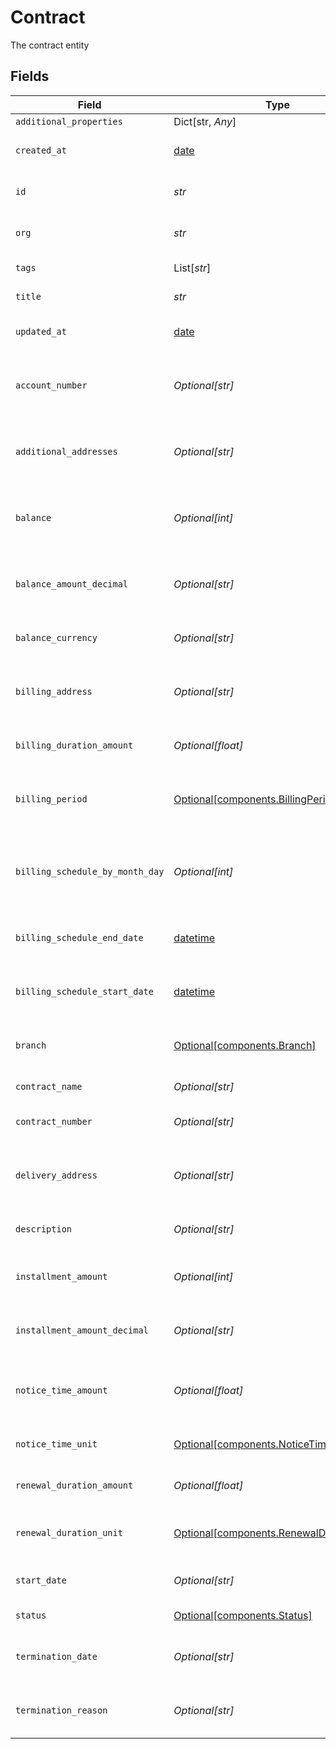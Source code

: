 # Contract

The contract entity


## Fields

| Field                                                                                  | Type                                                                                   | Required                                                                               | Description                                                                            | Example                                                                                |
| -------------------------------------------------------------------------------------- | -------------------------------------------------------------------------------------- | -------------------------------------------------------------------------------------- | -------------------------------------------------------------------------------------- | -------------------------------------------------------------------------------------- |
| `additional_properties`                                                                | Dict[str, *Any*]                                                                       | :heavy_minus_sign:                                                                     | N/A                                                                                    |                                                                                        |
| `created_at`                                                                           | [date](https://docs.python.org/3/library/datetime.html#date-objects)                   | :heavy_check_mark:                                                                     | Creation timestamp of the entity                                                       | 2021-02-09T12:41:43.662Z                                                               |
| `id`                                                                                   | *str*                                                                                  | :heavy_check_mark:                                                                     | Entity ID                                                                              | 5da0a718-c822-403d-9f5d-20d4584e0528                                                   |
| `org`                                                                                  | *str*                                                                                  | :heavy_check_mark:                                                                     | Organization ID the entity belongs to                                                  | 123                                                                                    |
| `tags`                                                                                 | List[*str*]                                                                            | :heavy_minus_sign:                                                                     | Array of entity tags                                                                   | example,mock                                                                           |
| `title`                                                                                | *str*                                                                                  | :heavy_check_mark:                                                                     | Title of the entity                                                                    | Example Entity                                                                         |
| `updated_at`                                                                           | [date](https://docs.python.org/3/library/datetime.html#date-objects)                   | :heavy_check_mark:                                                                     | Last update timestamp of the entity                                                    | 2021-02-09T12:41:43.662Z                                                               |
| `account_number`                                                                       | *Optional[str]*                                                                        | :heavy_minus_sign:                                                                     | The account number associated with the contract.                                       | 67890                                                                                  |
| `additional_addresses`                                                                 | *Optional[str]*                                                                        | :heavy_minus_sign:                                                                     | Any additional addresses associated with the contract.                                 | 789 Oak St, Anytown                                                                    |
| `balance`                                                                              | *Optional[int]*                                                                        | :heavy_minus_sign:                                                                     | Current balance of the contract in cents. (precision 2)                                | 8990                                                                                   |
| `balance_amount_decimal`                                                               | *Optional[str]*                                                                        | :heavy_minus_sign:                                                                     | Current balance of the contract in decimal string representation.                      | 89.90                                                                                  |
| `balance_currency`                                                                     | *Optional[str]*                                                                        | :heavy_minus_sign:                                                                     | Currency code in ISO 4217 format                                                       | EUR                                                                                    |
| `billing_address`                                                                      | *Optional[str]*                                                                        | :heavy_minus_sign:                                                                     | The billing address associated with the contract.                                      | 123 Main St, Anytown                                                                   |
| `billing_duration_amount`                                                              | *Optional[float]*                                                                      | :heavy_minus_sign:                                                                     | The duration of the billing period.                                                    | 30                                                                                     |
| `billing_period`                                                                       | [Optional[components.BillingPeriod]](../../models/shared/billingperiod.md)             | :heavy_minus_sign:                                                                     | The billing period associated with the contract.                                       | monthly                                                                                |
| `billing_schedule_by_month_day`                                                        | *Optional[int]*                                                                        | :heavy_minus_sign:                                                                     | Defines the day of the month in which the installments are due.                        | 2                                                                                      |
| `billing_schedule_end_date`                                                            | [datetime](https://docs.python.org/3/library/datetime.html#datetime-objects)           | :heavy_minus_sign:                                                                     | Defines the end date for the billing schedule                                          | 2020-01-01T00:00:00.000Z                                                               |
| `billing_schedule_start_date`                                                          | [datetime](https://docs.python.org/3/library/datetime.html#datetime-objects)           | :heavy_minus_sign:                                                                     | Defines the start date for the billing schedule                                        | 2020-01-01T00:00:00.000Z                                                               |
| `branch`                                                                               | [Optional[components.Branch]](../../models/shared/branch.md)                           | :heavy_minus_sign:                                                                     | The branch associated with the contract.                                               | power                                                                                  |
| `contract_name`                                                                        | *Optional[str]*                                                                        | :heavy_minus_sign:                                                                     | The name of the contract.                                                              | Grid Contract                                                                          |
| `contract_number`                                                                      | *Optional[str]*                                                                        | :heavy_minus_sign:                                                                     | The unique identifier of the contract.                                                 | 12345                                                                                  |
| `delivery_address`                                                                     | *Optional[str]*                                                                        | :heavy_minus_sign:                                                                     | The delivery address associated with the contract.                                     | 456 Elm St, Anytown                                                                    |
| `description`                                                                          | *Optional[str]*                                                                        | :heavy_minus_sign:                                                                     | A brief description of the contract.                                                   | This contract is for the supply of widgets.                                            |
| `installment_amount`                                                                   | *Optional[int]*                                                                        | :heavy_minus_sign:                                                                     | Set amount for installments in cents. (precision 2)                                    | 10050                                                                                  |
| `installment_amount_decimal`                                                           | *Optional[str]*                                                                        | :heavy_minus_sign:                                                                     | Set amount for installments in decimal string representation.                          | 100.50                                                                                 |
| `notice_time_amount`                                                                   | *Optional[float]*                                                                      | :heavy_minus_sign:                                                                     | The amount of notice required for termination of the contract.                         | 30                                                                                     |
| `notice_time_unit`                                                                     | [Optional[components.NoticeTimeUnit]](../../models/shared/noticetimeunit.md)           | :heavy_minus_sign:                                                                     | The unit of time for the notice period.                                                | months                                                                                 |
| `renewal_duration_amount`                                                              | *Optional[float]*                                                                      | :heavy_minus_sign:                                                                     | The duration of the renewal period.                                                    | 365                                                                                    |
| `renewal_duration_unit`                                                                | [Optional[components.RenewalDurationUnit]](../../models/shared/renewaldurationunit.md) | :heavy_minus_sign:                                                                     | The unit of time for the renewal period.                                               | years                                                                                  |
| `start_date`                                                                           | *Optional[str]*                                                                        | :heavy_minus_sign:                                                                     | The start date of the contract.                                                        | 2021-01-01                                                                             |
| `status`                                                                               | [Optional[components.Status]](../../models/shared/status.md)                           | :heavy_minus_sign:                                                                     | The status of the contract.                                                            | approved                                                                               |
| `termination_date`                                                                     | *Optional[str]*                                                                        | :heavy_minus_sign:                                                                     | The date on which the contract was terminated.                                         | 2022-01-01                                                                             |
| `termination_reason`                                                                   | *Optional[str]*                                                                        | :heavy_minus_sign:                                                                     | The reason for the termination of the contract.                                        | Non-payment                                                                            |